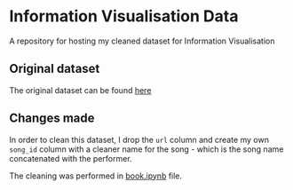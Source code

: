 # Information Visualisation Data

A repository for hosting my cleaned dataset for Information Visualisation

## Original dataset

The original dataset can be found [here](https://github.com/rfordatascience/tidytuesday/blob/master/data/2021/2021-09-14/readme.md)

## Changes made

In order to clean this dataset, I drop the `url` column and create my own `song_id` column with a cleaner name for the song - which is the song name concatenated with the performer.

The cleaning was performed in [book.ipynb](book.ipynb) file.
